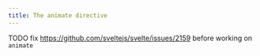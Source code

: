 ```yaml
---
title: The animate directive
---
```


TODO fix https://github.com/sveltejs/svelte/issues/2159 before working on `animate`